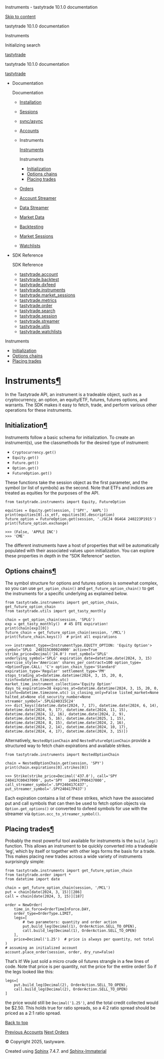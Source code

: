 Instruments - tastytrade 10.1.0 documentation







[Skip to content](instruments.html#initialization)

tastytrade 10.1.0 documentation

Instruments






Initializing search

[tastytrade](https://github.com/tastyware/tastytrade "Go to repository")

tastytrade 10.1.0 documentation

[tastytrade](https://github.com/tastyware/tastytrade "Go to repository")

* Documentation




  Documentation
  + [Installation](installation.html)
  + [Sessions](sessions.html)
  + [sync/async](sync-async.html)
  + [Accounts](accounts.html)
  + Instruments

    [Instruments](instruments.html#)



    Instruments
    - [Initialization](instruments.html#initialization)
    - [Options chains](instruments.html#options-chains)
    - [Placing trades](instruments.html#placing-trades)
  + [Orders](orders.html)
  + [Account Streamer](account-streamer.html)
  + [Data Streamer](data-streamer.html)
  + [Market Data](market-data.html)
  + [Backtesting](backtest.html)
  + [Market Sessions](market-sessions.html)
  + [Watchlists](watchlists.html)
* SDK Reference




  SDK Reference
  + [tastytrade.account](api/account.html)
  + [tastytrade.backtest](api/backtesting.html)
  + [tastytrade.dxfeed](api/dxfeed.html)
  + [tastytrade.instruments](api/instruments.html)
  + [tastytrade.market\_sessions](api/market-sessions.html)
  + [tastytrade.metrics](api/metrics.html)
  + [tastytrade.order](api/order.html)
  + [tastytrade.search](api/search.html)
  + [tastytrade.session](api/session.html)
  + [tastytrade.streamer](api/streamer.html)
  + [tastytrade.utils](api/utils.html)
  + [tastytrade.watchlists](api/watchlists.html)

Instruments

* [Initialization](instruments.html#initialization)
* [Options chains](instruments.html#options-chains)
* [Placing trades](instruments.html#placing-trades)

# Instruments[¶](instruments.html#instruments "Link to this heading")

In the Tastytrade API, an instrument is a tradeable object, such as a cryptocurrency, an option, an equity/ETF, futures, futures options, and warrants.
The SDK makes it easy to fetch, trade, and perform various other operations for these instruments.

## Initialization[¶](instruments.html#initialization "Link to this heading")

Instruments follow a basic schema for initialization. To create an instrument(s), use the classmethods for the desired type of instrument:

* `Cryptocurrency.get()`
* `Equity.get()`
* `Future.get()`
* `Option.get()`
* `FutureOption.get()`

These functions take the session object as the first parameter, and the symbol (or list of symbols) as the second.
Note that ETFs and indices are treated as equities for the purposes of the API.

```
from tastytrade.instruments import Equity, FutureOption

equities = Equity.get(session, ['SPY', 'AAPL'])
print(equities[0].is_etf, equities[0].description)
future_option = FutureOption.get(session, './GCJ4 OG4G4 240223P1915')
print(future_option.exchange)

```

```
>>> (False, 'APPLE INC')
>>> 'CME'

```

The different instruments have a host of properties that will be automatically populated with their associated values upon initialization. You can explore these properties in depth in the “SDK Reference” section.

## Options chains[¶](instruments.html#options-chains "Link to this heading")

The symbol structure for options and futures options is somewhat complex, so you can use `get_option_chain()` and `get_future_option_chain()` to get the instruments for a specific underlying as explained below.

```
from tastytrade.instruments import get_option_chain, get_future_option_chain
from tastytrade.utils import get_tasty_monthly

chain = get_option_chain(session, 'SPLG')
exp = get_tasty_monthly()  # 45 DTE expiration!
print(chain[exp][0])
future_chain = get_future_option_chain(session, '/MCL')
print(future_chain.keys())  # print all expirations

```

```
>>> instrument_type=<InstrumentType.EQUITY_OPTION: 'Equity Option'> symbol='SPLG  240315C00024000' active=True strike_price=Decimal('24.0') root_symbol='SPLG' underlying_symbol='SPLG' expiration_date=datetime.date(2024, 3, 15) exercise_style='American' shares_per_contract=100 option_type=<OptionType.CALL: 'C'> option_chain_type='Standard' expiration_type='Regular' settlement_type='PM' stops_trading_at=datetime.datetime(2024, 3, 15, 20, 0, tzinfo=datetime.timezone.utc) market_time_instrument_collection='Equity Option' days_to_expiration=38 expires_at=datetime.datetime(2024, 3, 15, 20, 0, tzinfo=datetime.timezone.utc) is_closing_only=False listed_market=None halted_at=None old_security_number=None streamer_symbol='.SPLG240315C24'
>>> dict_keys([datetime.date(2024, 7, 17), datetime.date(2024, 6, 14), datetime.date(2024, 9, 17), datetime.date(2024, 11, 15), datetime.date(2024, 12, 16), datetime.date(2024, 2, 9), datetime.date(2024, 5, 16), datetime.date(2025, 1, 15), datetime.date(2024, 8, 15), datetime.date(2024, 2, 16), datetime.date(2024, 2, 14), datetime.date(2024, 10, 17), datetime.date(2024, 4, 17), datetime.date(2024, 3, 15)])

```

Alternatively, `NestedOptionChain` and `NestedFutureOptionChain` provide a structured way to fetch chain expirations and available strikes.

```
from tastytrade.instruments import NestedOptionChain

chain = NestedOptionChain.get(session, 'SPY')
print(chain.expirations[0].strikes[0])

```

```
>>> Strike(strike_price=Decimal('437.0'), call='SPY   240417C00437000', put='SPY   240417P00437000', call_streamer_symbol='.SPY240417C437', put_streamer_symbol='.SPY240417P437')

```

Each expiration contains a list of these strikes, which have the associated put and call symbols that can then be used to fetch option objects via `Option.get_options()` or converted to dxfeed symbols for use with the streamer via `Option.occ_to_streamer_symbol()`.

## Placing trades[¶](instruments.html#placing-trades "Link to this heading")

Probably the most powerful tool available for instruments is the `build_leg()` function. This allows an instrument to be quickly converted into a tradeable ‘leg’, which by itself or together with other legs forms the basis for a trade.
This makes placing new trades across a wide variety of instruments surprisingly simple:

```
from tastytrade.instruments import get_future_option_chain
from tastytrade.order import *
from datetime import date

chain = get_future_option_chain(session, '/MCL')
put = chain[date(2024, 3, 15)][286]
call = chain[date(2024, 3, 15)][187]

order = NewOrder(
    time_in_force=OrderTimeInForce.DAY,
    order_type=OrderType.LIMIT,
    legs=[
        # two parameters: quantity and order action
        put.build_leg(Decimal(1), OrderAction.SELL_TO_OPEN),
        call.build_leg(Decimal(1), OrderAction.SELL_TO_OPEN)
    ],
    price=Decimal('1.25')  # price is always per quantity, not total
)
# assuming an initialized account
account.place_order(session, order, dry_run=False)

```

That’s it! We just sold a micro crude oil futures strangle in a few lines of code.
Note that price is per quantity, not the price for the entire order! So if the legs looked like this:

```
legs=[
    put.build_leg(Decimal(2), OrderAction.SELL_TO_OPEN),
    call.build_leg(Decimal(2), OrderAction.SELL_TO_OPEN)
]

```

the price would still be `Decimal('1.25')`, and the total credit collected would be $2.50. This holds true for ratio spreads, so a 4:2 ratio spread should be priced as a 2:1 ratio spread.

[Back to top](instruments.html#)


[Previous
Accounts](accounts.html)
[Next
Orders](orders.html)

© Copyright 2025, tastyware.

Created using
[Sphinx](https://www.sphinx-doc.org/)
7.4.7.
and
[Sphinx-Immaterial](https://github.com/jbms/sphinx-immaterial/)
